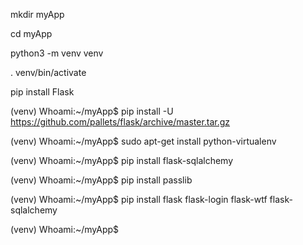  mkdir myApp
 
 cd myApp
 
 python3 -m venv venv
 
. venv/bin/activate

 pip install Flask

(venv) Whoami:~/myApp$ pip install -U https://github.com/pallets/flask/archive/master.tar.gz

(venv) Whoami:~/myApp$ sudo apt-get install python-virtualenv


(venv) Whoami:~/myApp$ pip install flask-sqlalchemy


(venv) Whoami:~/myApp$ pip install passlib

(venv) Whoami:~/myApp$ pip install flask flask-login flask-wtf flask-sqlalchemy

(venv) Whoami:~/myApp$ 
